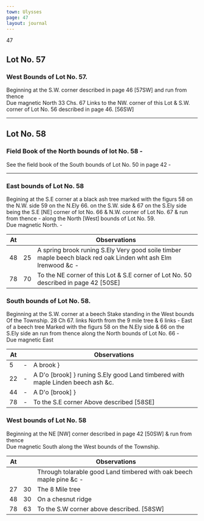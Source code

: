 ```yaml
---
town: Ulysses
page: 47
layout: journal
---
```


47

## Lot No. 57

### West Bounds of Lot No. 57.

Beginning at the S.W. corner described in page 46 [57SW] and run from thence \
Due magnetic North 33 Chs. 67 Links to the NW. corner of this Lot & S.W. corner of Lot No. 56 described in page 46. [56SW]

---

## Lot No. 58

### Field Book of the North bounds of lot No. 58 -

See the field book of the South bounds of Lot No. 50 in page 42 -

---

### East bounds of Lot No. 58

Begining at the S.E corner at a black ash tree marked with the figurs 58 on the N.W. side 59 on the N.Ely 66. on the S.W. side & 67 on the S.Ely side being the S.E [NE] corner of lot No. 66 & N.W. corner of Lot No. 67 & run from thence - along the North [West] bounds of Lot No. 59. \
Due magnetic North. -

| At |    | Observations |
| -- | -- | ------------ |
| 48 | 25 | A spring brook runing S.Ely Very good soile timber maple beech black red oak Linden wht ash Elm Irenwood &c -
| 78 | 70 | To the NE corner of this Lot & S.E corner of Lot No. 50 described in page 42 [50SE]

### South bounds of Lot No. 58.

Beginning at the S.W. corner at a beech Stake standing in the West bounds Of the Township. 28 Ch 67. links North from the 9 mile tree & 6 links - East of a beech tree Marked with the figurs 58 on the N.Ely side & 66 on the S.Ely side an run from thence along the North bounds of Lot No. 66 - \
Due magnetic East

| At |    | Observations |
| -- | -- | ------------ |
| 5 | - | A brook }
| 22 | - | A D'o  [brook] } runing S.Ely good Land timbered with maple Linden beech ash &c.
| 44 | - | A D'o [brook] }
| 78 | - | To the S.E corner Above described [58SE]

### West bounds of Lot No. 58

Beginning at the NE [NW] corner described in page 42 [50SW] & run from thence \
Due magnetic South along the West bounds of the Township.

| At |    | Observations |
| -- | -- | ------------ |
| | | Through tolarable good Land timbered with oak beech maple pine &c -
| 27 | 30 | The 8 Mile tree
| 48 | 30 | On a chesnut ridge
| 78 | 63 | To the S.W corner above described. [58SW]
